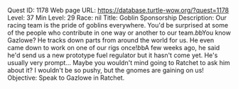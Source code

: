 Quest ID: 1178
Web page URL: https://database.turtle-wow.org/?quest=1178
Level: 37
Min Level: 29
Race: nil
Title: Goblin Sponsorship
Description: Our racing team is the pride of goblins everywhere. You'd be surprised at some of the people who contribute in one way or another to our team.$b$bYou know Gazlowe? He tracks down parts from around the world for us. He even came down to work on one of our rigs once!$b$bA few weeks ago, he said he'd send us a new prototype fuel regulator but it hasn't come yet. He's usually very prompt... Maybe you wouldn't mind going to Ratchet to ask him about it? I wouldn't be so pushy, but the gnomes are gaining on us!
Objective: Speak to Gazlowe in Ratchet.

